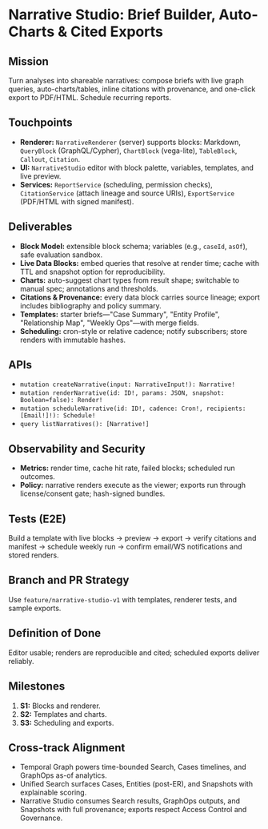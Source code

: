 # Narrative Studio: Brief Builder, Auto-Charts & Cited Exports

## Mission

Turn analyses into shareable narratives: compose briefs with live graph queries, auto-charts/tables, inline citations with provenance, and one-click export to PDF/HTML. Schedule recurring reports.

## Touchpoints

- **Renderer:** `NarrativeRenderer` (server) supports blocks: Markdown, `QueryBlock` (GraphQL/Cypher), `ChartBlock` (vega-lite), `TableBlock`, `Callout`, `Citation`.
- **UI:** `NarrativeStudio` editor with block palette, variables, templates, and live preview.
- **Services:** `ReportService` (scheduling, permission checks), `CitationService` (attach lineage and source URIs), `ExportService` (PDF/HTML with signed manifest).

## Deliverables

- **Block Model:** extensible block schema; variables (e.g., `caseId`, `asOf`), safe evaluation sandbox.
- **Live Data Blocks:** embed queries that resolve at render time; cache with TTL and snapshot option for reproducibility.
- **Charts:** auto-suggest chart types from result shape; switchable to manual spec; annotations and thresholds.
- **Citations & Provenance:** every data block carries source lineage; export includes bibliography and policy summary.
- **Templates:** starter briefs—"Case Summary", "Entity Profile", "Relationship Map", "Weekly Ops"—with merge fields.
- **Scheduling:** cron-style or relative cadence; notify subscribers; store renders with immutable hashes.

## APIs

- `mutation createNarrative(input: NarrativeInput!): Narrative!`
- `mutation renderNarrative(id: ID!, params: JSON, snapshot: Boolean=false): Render!`
- `mutation scheduleNarrative(id: ID!, cadence: Cron!, recipients: [Email!]!): Schedule!`
- `query listNarratives(): [Narrative!]`

## Observability and Security

- **Metrics:** render time, cache hit rate, failed blocks; scheduled run outcomes.
- **Policy:** narrative renders execute as the viewer; exports run through license/consent gate; hash-signed bundles.

## Tests (E2E)

Build a template with live blocks → preview → export → verify citations and manifest → schedule weekly run → confirm email/WS notifications and stored renders.

## Branch and PR Strategy

Use `feature/narrative-studio-v1` with templates, renderer tests, and sample exports.

## Definition of Done

Editor usable; renders are reproducible and cited; scheduled exports deliver reliably.

## Milestones

1. **S1:** Blocks and renderer.
2. **S2:** Templates and charts.
3. **S3:** Scheduling and exports.

## Cross-track Alignment

- Temporal Graph powers time-bounded Search, Cases timelines, and GraphOps as-of analytics.
- Unified Search surfaces Cases, Entities (post-ER), and Snapshots with explainable scoring.
- Narrative Studio consumes Search results, GraphOps outputs, and Snapshots with full provenance; exports respect Access Control and Governance.
